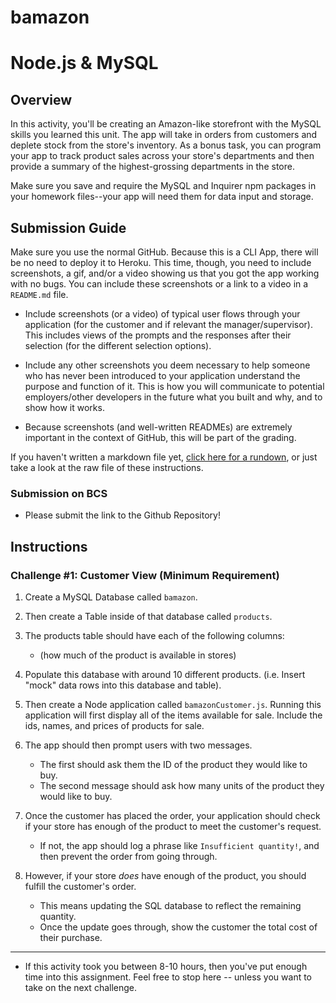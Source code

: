 # bamazon

# Node.js & MySQL

## Overview

In this activity, you'll be creating an Amazon-like storefront with the MySQL skills you learned this unit. The app will take in orders from customers and deplete stock from the store's inventory. As a bonus task, you can program your app to track product sales across your store's departments and then provide a summary of the highest-grossing departments in the store.

Make sure you save and require the MySQL and Inquirer npm packages in your homework files--your app will need them for data input and storage.

## Submission Guide

Make sure you use the normal GitHub. Because this is a CLI App, there will be no need to deploy it to Heroku. This time, though, you need to include screenshots, a gif, and/or a video showing us that you got the app working with no bugs. You can include these screenshots or a link to a video in a `README.md` file.

* Include screenshots (or a video) of typical user flows through your application (for the customer and if relevant the manager/supervisor). This includes views of the prompts and the responses after their selection (for the different selection options).

* Include any other screenshots you deem necessary to help someone who has never been introduced to your application understand the purpose and function of it. This is how you will communicate to potential employers/other developers in the future what you built and why, and to show how it works. 

* Because screenshots (and well-written READMEs) are extremely important in the context of GitHub, this will be part of the grading.

If you haven't written a markdown file yet, [click here for a rundown](https://guides.github.com/features/mastering-markdown/), or just take a look at the raw file of these instructions.

### Submission on BCS

* Please submit the link to the Github Repository!

## Instructions

### Challenge #1: Customer View (Minimum Requirement)

1. Create a MySQL Database called `bamazon`.

2. Then create a Table inside of that database called `products`.

3. The products table should have each of the following columns:

   *   (how much of the product is available in stores)

4. Populate this database with around 10 different products. (i.e. Insert "mock" data rows into this database and table).

5. Then create a Node application called `bamazonCustomer.js`. Running this application will first display all of the items available for sale. Include the ids, names, and prices of products for sale.

6. The app should then prompt users with two messages.

   * The first should ask them the ID of the product they would like to buy.
   * The second message should ask how many units of the product they would like to buy.

7. Once the customer has placed the order, your application should check if your store has enough of the product to meet the customer's request.

   * If not, the app should log a phrase like `Insufficient quantity!`, and then prevent the order from going through.

8. However, if your store _does_ have enough of the product, you should fulfill the customer's order.
   * This means updating the SQL database to reflect the remaining quantity.
   * Once the update goes through, show the customer the total cost of their purchase.

- - -

* If this activity took you between 8-10 hours, then you've put enough time into this assignment. Feel free to stop here -- unless you want to take on the next challenge.
